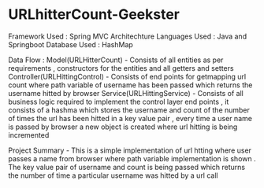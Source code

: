# URLhitterCount-Geekster
Framework Used : Spring MVC Architechture Languages Used : Java and Springboot Database Used : HashMap

Data Flow : Model(URLHitterCount) - Consists of all entities as per requirements , constructors for the entities and all getters and setters Controller(URLHittingControl) - Consists of end points for getmapping url count where path variable of username has been passed which returns the username hitted by browser Service(URLHittingService) - Consists of all business logic required to implement the control layer end points , it consists of a hashma which stores the username and count of the number of times the url has been hitted in a key value pair , every time a user name is passed by browser a new object is created where url hitting is being incremented

Project Summary - This is a simple implementation of url htting  where user passes a name from browser where path variable implementation is shown . The key value pair of username and count is being passed which returns the number of time a particular username was hitted by a url call
